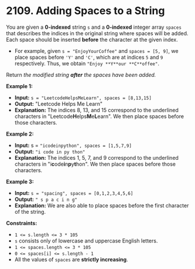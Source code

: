 # 2109. Adding Spaces to a String

You are given a **0-indexed** string `s` and a **0-indexed** integer array `spaces` that describes the indices in the original string where spaces will be added. Each space should be inserted **before** the character at the given index.

*   For example, given `s = "EnjoyYourCoffee"` and `spaces = [5, 9]`, we place spaces before `'Y'` and `'C'`, which are at indices `5` and `9` respectively. Thus, we obtain `"Enjoy **Y**our **C**offee"`.

Return _the modified string **after** the spaces have been added._

**Example 1:**

* **Input:** `s = "LeetcodeHelpsMeLearn", spaces = [8,13,15]`
* **Output:** "Leetcode Helps Me Learn"
* **Explanation:**
    The indices 8, 13, and 15 correspond to the underlined characters in "Leetcode**H**elps**M**e**L**earn".
    We then place spaces before those characters.

**Example 2:**

* **Input:** s = `"icodeinpython", spaces = [1,5,7,9]`
* **Output:** `"i code in py thon"`
* **Explanation:**
    The indices 1, 5, 7, and 9 correspond to the underlined characters in "i**c**ode**i**n**p**y**t**hon".
    We then place spaces before those characters.

**Example 3:**

* **Input:** `s = "spacing", spaces = [0,1,2,3,4,5,6]`
* **Output:** `" s p a c i n g"`
* **Explanation:**
    We are also able to place spaces before the first character of the string.

**Constraints:**

*   `1 <= s.length <= 3 * 105`
*   `s` consists only of lowercase and uppercase English letters.
*   `1 <= spaces.length <= 3 * 105`
*   `0 <= spaces[i] <= s.length - 1`
*   All the values of `spaces` are **strictly increasing**.
